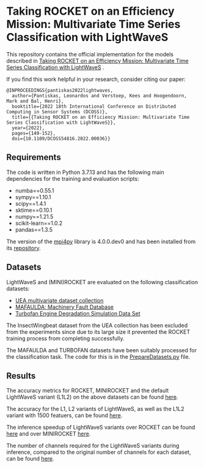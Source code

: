 # Taking ROCKET on an Efficiency Mission: Multivariate Time Series Classification with LightWaveS

This repository contains the official implementation for the models described
in [Taking ROCKET on an Efficiency Mission: Multivariate Time Series Classification with LightWaveS](https://arxiv.org/abs/2204.01379)
.

If you find this work helpful in your research, consider citing our paper:

```
@INPROCEEDINGS{pantiskas2022lightwaves,
  author={Pantiskas, Leonardos and Verstoep, Kees and Hoogendoorn, Mark and Bal, Henri},
  booktitle={2022 18th International Conference on Distributed Computing in Sensor Systems (DCOSS)}, 
  title={{Taking ROCKET on an Efficiency Mission: Multivariate Time Series Classification with LightWaveS}}, 
  year={2022},
  pages={149-152},
  doi={10.1109/DCOSS54816.2022.00036}}
```

## Requirements

The code is written in Python 3.7.13 and has the following main dependencies for the training and evaluation scripts:

* numba==0.55.1
* sympy==1.10.1
* scipy==1.4.1
* sktime==0.10.1
* numpy==1.21.5
* scikit-learn==1.0.2
* pandas==1.3.5

The version of the [mpi4py](https://mpi4py.readthedocs.io/en/stable/index.html) library is 4.0.0.dev0 and has been
installed from its [repository](https://mpi4py.readthedocs.io/en/stable/install.html).

## Datasets

LightWaveS and (MINI)ROCKET are evaluated on the following classification datasets:

* [UEA multivariate dataset collection](https://www.timeseriesclassification.com/dataset.php)
* [MAFAULDA: Machinery Fault Database](http://www02.smt.ufrj.br/~offshore/mfs/page_01.html)
* [Turbofan Engine Degradation Simulation Data Set](https://ti.arc.nasa.gov/tech/dash/groups/pcoe/prognostic-data-repository/#turbofan)

The InsectWingbeat dataset from the UEA collection has been excluded from the experiments since due to its large size it
prevented the ROCKET training process from completing successfully.

The MAFAULDA and TURBOFAN datasets have been suitably processed for the classification task. The code for this is in
the [PrepareDatasets.py](PrepareDatasets.py) file.

## Results

The accuracy metrics for ROCKET, MINIROCKET and the default LightWaveS variant (L1L2) on the above datasets can be
found [here](Metrics/Accuracy-LightWaveS-ROCKET-MINIROCKET.md).

The accuracy for the L1, L2 variants of LightWaveS, as well as the L1L2 variant with 1500 featuers, can be
found [here](Metrics/Accuracy-LightWaveS-L1-L2-L1L21500.md).

The inference speedup of LightWaveS variants over ROCKET can be found [here](Metrics/SpeedupOverROCKET.md) and over
MINIROCKET [here](Metrics/SpeedupOverMINIROCKET.md).

The number of channels required for the LightWaveS variants during inference, compared to the original number of
channels for each dataset, can be found [here](Metrics/ChannelReduction.md).
